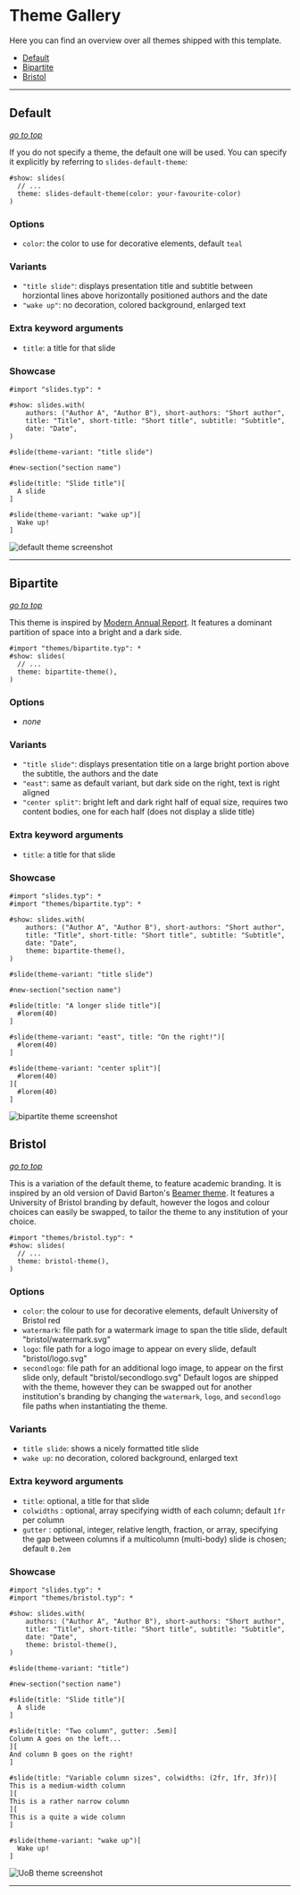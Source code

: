 # Theme Gallery

Here you can find an overview over all themes shipped with this template.

- [Default](#default)
- [Bipartite](#bipartite)
- [Bristol](#bristol)

---

## Default
_[go to top](#theme-gallery)_

If you do not specify a theme, the default one will be used.
You can specify it explicitly by referring to `slides-default-theme`:
```typ
#show: slides(
  // ...
  theme: slides-default-theme(color: your-favourite-color)
)
```
### Options
- `color`: the color to use for decorative elements, default `teal`

### Variants
- `"title slide"`: displays presentation title and subtitle between horziontal
  lines above horizontally positioned authors and the date
- `"wake up"`: no decoration, colored background, enlarged text

### Extra keyword arguments
- `title`: a title for that slide

### Showcase
```typ
#import "slides.typ": *

#show: slides.with(
    authors: ("Author A", "Author B"), short-authors: "Short author",
    title: "Title", short-title: "Short title", subtitle: "Subtitle",
    date: "Date",
)

#slide(theme-variant: "title slide")

#new-section("section name")

#slide(title: "Slide title")[
  A slide
]

#slide(theme-variant: "wake up")[
  Wake up!
]
```
![default theme screenshot](./default.png)

---

## Bipartite
_[go to top](#theme-gallery)_

This theme is inspired by
[Modern Annual Report](https://slidesgo.com/theme/modern-annual-report).
It features a dominant partition of space into a bright and a dark side.
```typ
#import "themes/bipartite.typ": *
#show: slides(
  // ...
  theme: bipartite-theme(),
)
```
### Options
- *none*

### Variants
- `"title slide"`: displays presentation title on a large bright portion above
  the subtitle, the authors and the date
- `"east"`: same as default variant, but dark side on the right, text is right
  aligned
- `"center split"`: bright left and dark right half of equal size, requires two
  content bodies, one for each half (does not display a slide title)

### Extra keyword arguments
- `title`: a title for that slide

### Showcase
```typ
#import "slides.typ": *
#import "themes/bipartite.typ": *

#show: slides.with(
    authors: ("Author A", "Author B"), short-authors: "Short author",
    title: "Title", short-title: "Short title", subtitle: "Subtitle",
    date: "Date",
    theme: bipartite-theme(),
)

#slide(theme-variant: "title slide")

#new-section("section name")

#slide(title: "A longer slide title")[
  #lorem(40)
]

#slide(theme-variant: "east", title: "On the right!")[
  #lorem(40)
]

#slide(theme-variant: "center split")[
  #lorem(40)
][
  #lorem(40)
]
```
![bipartite theme screenshot](./bipartite.png)


## Bristol
_[go to top](#theme-gallery)_

This is a variation of the default theme, to feature academic branding. It is inspired by an old version of David Barton's
[Beamer theme](https://github.com/dawbarton/UoB-beamer-theme).
It features a University of Bristol branding by default, however the logos and colour choices can easily be swapped, to tailor the theme to any institution of your choice.
```typ
#import "themes/bristol.typ": *
#show: slides(
  // ...
  theme: bristol-theme(),
)
```

### Options
- `color`: the colour to use for decorative elements, default University of Bristol red
- `watermark`: file path for a watermark image to span the title slide, default "bristol/watermark.svg"
- `logo`: file path for a logo image to appear on every slide, default "bristol/logo.svg"
- `secondlogo`: file path for an additional logo image, to appear on the first slide only, default "bristol/secondlogo.svg"
Default logos are shipped with the theme, however they can be swapped out for another institution's branding by changing the `watermark`, `logo`, and `secondlogo` file paths when instantiating the theme.

### Variants
- `title slide`: shows a nicely formatted title slide
- `wake up`: no decoration, colored background, enlarged text

### Extra keyword arguments
- `title`: optional, a title for that slide
- `colwidths` : optional, array specifying width of each column; default `1fr` per column
- `gutter` : optional, integer, relative length, fraction, or array, specifying the gap between columns if a multicolumn (multi-body) slide is chosen; default `0.2em`

### Showcase
```typ
#import "slides.typ": *
#import "themes/bristol.typ": *

#show: slides.with(
    authors: ("Author A", "Author B"), short-authors: "Short author",
    title: "Title", short-title: "Short title", subtitle: "Subtitle",
    date: "Date",
    theme: bristol-theme(),
)

#slide(theme-variant: "title")

#new-section("section name")

#slide(title: "Slide title")[
  A slide
]

#slide(title: "Two column", gutter: .5em)[
Column A goes on the left...
][
And column B goes on the right!
]

#slide(title: "Variable column sizes", colwidths: (2fr, 1fr, 3fr))[
This is a medium-width column
][
This is a rather narrow column
][
This is a quite a wide column
]

#slide(theme-variant: "wake up")[
  Wake up!
]
```
![UoB theme screenshot](./uob.png)

---
